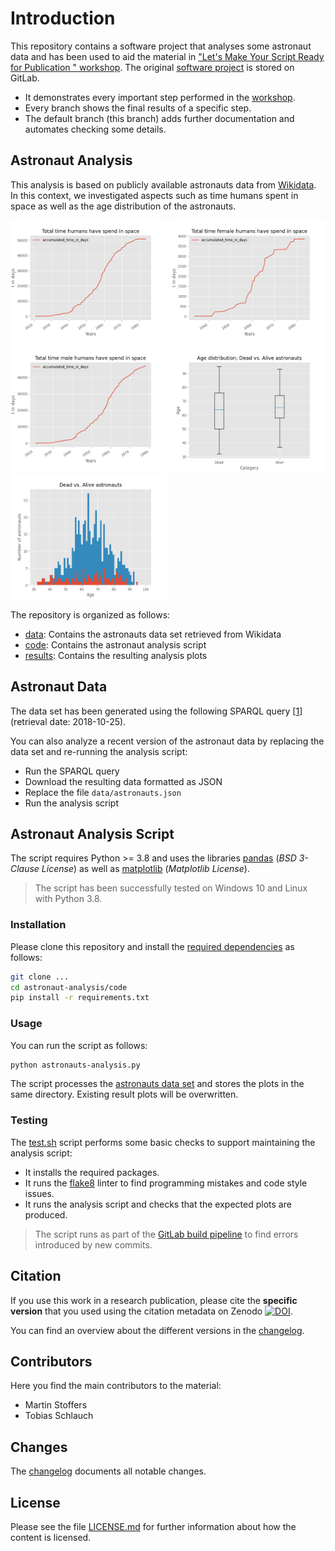 <!--
SPDX-FileCopyrightText: 2018 German Aerospace Center (DLR)
SPDX-License-Identifier: CC-BY-4.0
-->

# Introduction

This repository contains a software project that analyses some astronaut data and has been used to aid the material in ["Let's Make Your Script Ready for Publication
" workshop](https://gitlab.com/hifis/hifis-workshops/make-your-code-ready-for-publication/workshop-materials). The original [software project](https://gitlab.com/hifis/hifis-workshops/make-your-code-ready-for-publication/astronaut-analysis) is stored on GitLab. 

- It demonstrates every important step performed in the [workshop](https://gitlab.com/hifis/hifis-workshops/make-your-code-ready-for-publication/workshop-materials).
- Every branch shows the final results of a specific step.
- The default branch (this branch) adds further documentation and automates checking some details.

## Astronaut Analysis

This analysis is based on publicly available astronauts data from [Wikidata](https://www.wikidata.org/wiki/Wikidata:Main_Page).
In this context, we investigated aspects such as time humans spent in space as well as the age distribution of the astronauts.

<img src="results/humans_in_space.png" alt="Total Time Human in Space" title="Total Time Human in Space" width="250" height="200" />
<img src="results/female_humans_in_space.png" alt="Total Time Females in Space" title="Total Time Females in Space" width="250" height="200" />
<img src="results/male_humans_in_space.png" alt="Total Time Males in Space" title="Total Time Males in Space" width="250" height="200" />
<img src="results/boxplot.png" alt="Age Distribution Box Plot" title="Age Distribution Box Plot" width="250" height="200" />
<img src="results/combined_histogram.png" alt="Age Distribution Histogram" title="Age Distribution Histogram" width="250" height="200" />

The repository is organized as follows:

- [data](data): Contains the astronauts data set retrieved from Wikidata
- [code](code): Contains the astronaut analysis script
- [results](results): Contains the resulting analysis plots

## Astronaut Data

The data set has been generated using the following SPARQL query [[1]] (retrieval date: 2018-10-25).

You can also analyze a recent version of the astronaut data by replacing the data set and re-running the analysis script:
- Run the SPARQL query
- Download the resulting data formatted as JSON
- Replace the file `data/astronauts.json`
- Run the analysis script

[1]: https://query.wikidata.org/#%23Birthplaces%20of%20astronauts%0ASELECT%20DISTINCT%20%3Fastronaut%20%3FastronautLabel%20%3Fbirthdate%20%3FbirthplaceLabel%20%3Fsex_or_genderLabel%20%3Ftime_in_space%20%3Fdate_of_death%20WHERE%20%7B%0A%20%20%3Fastronaut%20%3Fx1%20wd%3AQ11631.%0A%20%20%3Fastronaut%20wdt%3AP569%20%3Fbirthdate.%0A%20%20%3Fastronaut%20wdt%3AP19%20%3Fbirthplace.%0A%20%20SERVICE%20wikibase%3Alabel%20%7B%20bd%3AserviceParam%20wikibase%3Alanguage%20%22en%22.%20%7D%0A%20%20OPTIONAL%20%7B%20%3Fastronaut%20wdt%3AP21%20%3Fsex_or_gender.%20%7D%0A%20%20OPTIONAL%20%7B%20%3Fastronaut%20wdt%3AP2873%20%3Ftime_in_space.%20%7D%0A%20%20OPTIONAL%20%7B%20%3Fastronaut%20wdt%3AP570%20%3Fdate_of_death.%20%7D%0A%7D%0AORDER%20BY%20DESC%28%3Ftime_in_space%29

## Astronaut Analysis Script

The script requires Python >= 3.8 and uses the libraries [pandas](https://pandas.pydata.org/) (*BSD 3-Clause License*) as well as [matplotlib](https://matplotlib.org/) (*Matplotlib License*).

> The script has been successfully tested on Windows 10 and Linux with Python 3.8.

### Installation

Please clone this repository and install the [required dependencies](code/requirements.txt) as follows:

```bash
git clone ...
cd astronaut-analysis/code
pip install -r requirements.txt
```

### Usage

You can run the script as follows:

```bash
python astronauts-analysis.py
```

The script processes the [astronauts data set](data/astronauts.json) and stores the plots in the same directory.
Existing result plots will be overwritten.

### Testing

The [test.sh](code/test.sh) script performs some basic checks to support maintaining the analysis script:

- It installs the required packages.
- It runs the [flake8](https://flake8.pycqa.org/en/latest/) linter to find programming mistakes and code style issues.
- It runs the analysis script and checks that the expected plots are produced.

> The script runs as part of the [GitLab build pipeline](.gitlab-ci.yml) to find errors introduced by new commits.

## Citation

If you use this work in a research publication, please cite the **specific version** that you used using the citation metadata on Zenodo [![DOI](https://zenodo.org/badge/DOI/10.5281/zenodo.ZENODO-DOI.svg)](https://doi.org/10.5281/zenodo.ZENODO-DOI).

You can find an overview about the different versions in the [changelog](CHANGELOG.md).

## Contributors

Here you find the main contributors to the material:

- Martin Stoffers
- Tobias Schlauch

## Changes

The [changelog](CHANGELOG.md) documents all notable changes.

## License

Please see the file [LICENSE.md](LICENSE.md) for further information about how the content is licensed.
